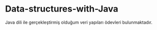 # Data-structures-with-Java
Java dili ile gerçekleştirmiş olduğum veri yapıları ödevleri bulunmaktadır.
